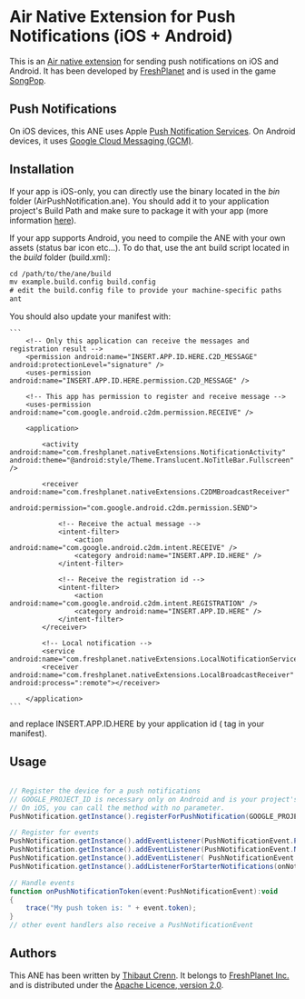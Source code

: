 Air Native Extension for Push Notifications (iOS + Android)
======================================

This is an [Air native extension](http://www.adobe.com/devnet/air/native-extensions-for-air.html) for sending push notifications on iOS and Android. It has been developed by [FreshPlanet](http://freshplanet.com) and is used in the game [SongPop](http://songpop.fm).


Push Notifications
---------

On iOS devices, this ANE uses Apple [Push Notification Services](https://developer.apple.com/library/ios/#documentation/NetworkingInternet/Conceptual/RemoteNotificationsPG/CommunicatingWIthAPS/CommunicatingWIthAPS.html). On Android devices, it uses [Google Cloud Messaging (GCM)](http://developer.android.com/guide/google/gcm/index.html).


Installation
---------

If your app is iOS-only, you can directly use the binary located in the *bin* folder (AirPushNotification.ane). You should add it to your application project's Build Path and make sure to package it with your app (more information [here](http://help.adobe.com/en_US/air/build/WS597e5dadb9cc1e0253f7d2fc1311b491071-8000.html)).

If your app supports Android, you need to compile the ANE with your own assets (status bar icon etc...). To do that, use the ant build script located in the *build* folder (build.xml):

```xml
cd /path/to/the/ane/build
mv example.build.config build.config
# edit the build.config file to provide your machine-specific paths
ant
```

You should also update your manifest with:

	```
		<!-- Only this application can receive the messages and registration result -->
		<permission android:name="INSERT.APP.ID.HERE.C2D_MESSAGE" android:protectionLevel="signature" />
		<uses-permission android:name="INSERT.APP.ID.HERE.permission.C2D_MESSAGE" />
		
		<!-- This app has permission to register and receive message -->
		<uses-permission android:name="com.google.android.c2dm.permission.RECEIVE" />
		
		<application>

			<activity android:name="com.freshplanet.nativeExtensions.NotificationActivity" android:theme="@android:style/Theme.Translucent.NoTitleBar.Fullscreen" />
			
			<receiver android:name="com.freshplanet.nativeExtensions.C2DMBroadcastReceiver"
				android:permission="com.google.android.c2dm.permission.SEND">
				
				<!-- Receive the actual message -->
				<intent-filter>
					<action android:name="com.google.android.c2dm.intent.RECEIVE" />
					<category android:name="INSERT.APP.ID.HERE" />
				</intent-filter>
				
				<!-- Receive the registration id -->
				<intent-filter>
					<action android:name="com.google.android.c2dm.intent.REGISTRATION" />
					<category android:name="INSERT.APP.ID.HERE" />
				</intent-filter>
			</receiver>
			
			<!-- Local notification -->
			<service android:name="com.freshplanet.nativeExtensions.LocalNotificationService"/>
			<receiver android:name="com.freshplanet.nativeExtensions.LocalBroadcastReceiver" android:process=":remote"></receiver>

		</application>
	```

and replace INSERT.APP.ID.HERE by your application id (<id> tag in your manifest).


Usage
-----

```actionscript

// Register the device for a push notifications
// GOOGLE_PROJECT_ID is necessary only on Android and is your project's ID on GCM.
// On iOS, you can call the method with no parameter.
PushNotification.getInstance().registerForPushNotification(GOOGLE_PROJECT_ID);

// Register for events
PushNotification.getInstance().addEventListener(PushNotificationEvent.PERMISSION_GIVEN_WITH_TOKEN_EVENT, onPushNotificationToken);
PushNotification.getInstance().addEventListener(PushNotificationEvent.NOTIFICATION_RECEIVED_WHEN_IN_FOREGROUND_EVENT, onNotificationReceivedInForeground);
PushNotification.getInstance().addEventListener( PushNotificationEvent.APP_BROUGHT_TO_FOREGROUND_FROM_NOTIFICATION_EVENT, onNotificationReceivedInBackground);
PushNotification.getInstance().addListenerForStarterNotifications(onNotificationReceivedStartingTheApp);

// Handle events
function onPushNotificationToken(event:PushNotificationEvent):void
{
	trace("My push token is: " + event.token);
}
// other event handlers also receive a PushNotificationEvent

```


Authors
------

This ANE has been written by [Thibaut Crenn](https://github.com/titi-us). It belongs to [FreshPlanet Inc.](http://freshplanet.com) and is distributed under the [Apache Licence, version 2.0](http://www.apache.org/licenses/LICENSE-2.0).
